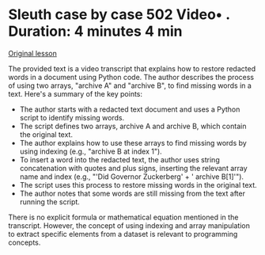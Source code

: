 # Sleuth case by case 502 Video• . Duration: 4 minutes 4 min

[Original lesson](https://www.coursera.org/learn/uol-introduction-to-programming-1/lecture/7ZhYo/sleuth-case-by-case-502)

The provided text is a video transcript that explains how to restore redacted words in a document using Python code. The author describes the process of using two arrays, "archive A" and "archive B", to find missing words in a text. Here's a summary of the key points:

* The author starts with a redacted text document and uses a Python script to identify missing words.
* The script defines two arrays, archive A and archive B, which contain the original text.
* The author explains how to use these arrays to find missing words by using indexing (e.g., "archive B at index 1").
* To insert a word into the redacted text, the author uses string concatenation with quotes and plus signs, inserting the relevant array name and index (e.g., "'Did Governor Zuckerberg' + ' archive B[1]'").
* The script uses this process to restore missing words in the original text.
* The author notes that some words are still missing from the text after running the script.

There is no explicit formula or mathematical equation mentioned in the transcript. However, the concept of using indexing and array manipulation to extract specific elements from a dataset is relevant to programming concepts.

